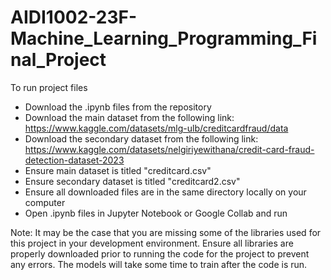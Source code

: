 # AIDI1002-23F-Machine_Learning_Programming_Final_Project
 
To run project files

- Download the .ipynb files from the repository
- Download the main dataset from the following link: https://www.kaggle.com/datasets/mlg-ulb/creditcardfraud/data
- Download the secondary dataset from the following link: https://www.kaggle.com/datasets/nelgiriyewithana/credit-card-fraud-detection-dataset-2023
- Ensure main dataset is titled "creditcard.csv"
- Ensure secondary dataset is titled "creditcard2.csv"
- Ensure all downloaded files are in the same directory locally on your computer
- Open .ipynb files in Jupyter Notebook or Google Collab and run

Note: It may be the case that you are missing some of the libraries used for this project in your development environment. Ensure all libraries are properly downloaded prior to running the code for the project to prevent any errors. The models will take some time to train after the code is run.